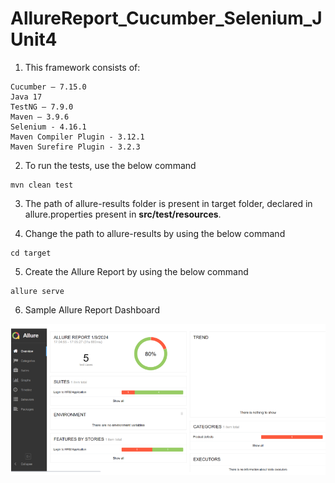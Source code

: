 # AllureReport_Cucumber_Selenium_JUnit4

1. This framework consists of:
````
Cucumber – 7.15.0
Java 17
TestNG – 7.9.0
Maven – 3.9.6
Selenium - 4.16.1
Maven Compiler Plugin - 3.12.1
Maven Surefire Plugin - 3.2.3
````

2. To run the tests, use the below command
````
mvn clean test
````

3. The path of allure-results folder is present in target folder, declared in allure.properties present in **src/test/resources**.</n>


4. Change the path to allure-results by using the below command
````
cd target
````

5. Create the Allure Report by using the below command
````
allure serve
````

6. Sample Allure Report Dashboard

![img.png](img.png)